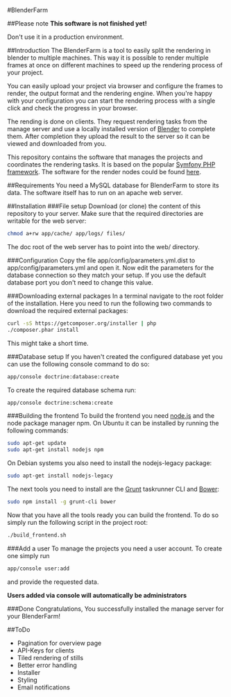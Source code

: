 #BlenderFarm

##Please note
**This software is not finished yet!** 

Don't use it in a production environment.

##Introduction
The BlenderFarm is a tool to easily split the rendering in blender to multiple machines. This way it is possible to render multiple frames at once on different machines to speed up the rendering process of your project.

You can easily upload your project via browser and configure the frames to render, the output format and the rendering engine. When you're happy with your configuration you can start the rendering process with a single click and check the progress in your browser.

The rending is done on clients. They request rendering tasks from the manage server and use a locally installed version of [Blender](http://www.blender.org) to complete them. After completion they upload the result to the server so it can be viewed and downloaded from you.

This repository contains the software that manages the projects and coordinates the rendering tasks. It is based on the popular [Symfony PHP framework](https://symfony.com/). The software for the render nodes could be found [here](https://github.com/moschulze/blender-farm-client).

##Requirements
You need a MySQL database for BlenderFarm to store its data. The software itself has to run on an apache web server.

##Installation
###File setup
Download (or clone) the content of this repository to your server. Make sure that the required directories are writable for the web server:

```sh
chmod a+rw app/cache/ app/logs/ files/
```
 
The doc root of the web server has to point into the web/ directory.
  
###Configuration
Copy the file app/config/parameters.yml.dist to app/config/parameters.yml and open it. Now edit the parameters for the database connection so they match your setup. If you use the default database port you don't need to change this value.

###Downloading external packages
In a terminal navigate to the root folder of the installation. Here you need to run the following two commands to download the required external packages:

```sh
curl -sS https://getcomposer.org/installer | php
./composer.phar install
```

This might take a short time.

###Database setup
If you haven't created the configured database yet you can use the following console command to do so:

```sh
app/console doctrine:database:create
```
    
To create the required database schema run:

```sh
app/console doctrine:schema:create
```

###Building the frontend
To build the frontend you need [node.js](https://nodejs.org) and the node package manager npm. On Ubuntu it can be installed by running the following commands:

```sh
sudo apt-get update
sudo apt-get install nodejs npm
```

On Debian systems you also need to install the nodejs-legacy package:

```sh
sudo apt-get install nodejs-legacy
```

The next tools you need to install are the [Grunt](http://gruntjs.com) taskrunner CLI and [Bower](http://www.bower.io):

```sh
sudo npm install -g grunt-cli bower
```

Now that you have all the tools ready you can build the frontend. To do so simply run the following script in the project root:

```sh
./build_frontend.sh
```

###Add a user
To manage the projects you need a user account. To create one simply run

```sh
app/console user:add
```

and provide the requested data.

**Users added via console will automatically be administrators**

###Done
Congratulations, You successfully installed the manage server for your BlenderFarm!

##ToDo
- Pagination for overview page
- API-Keys for clients
- Tiled rendering of stills
- Better error handling
- Installer
- Styling
- Email notifications